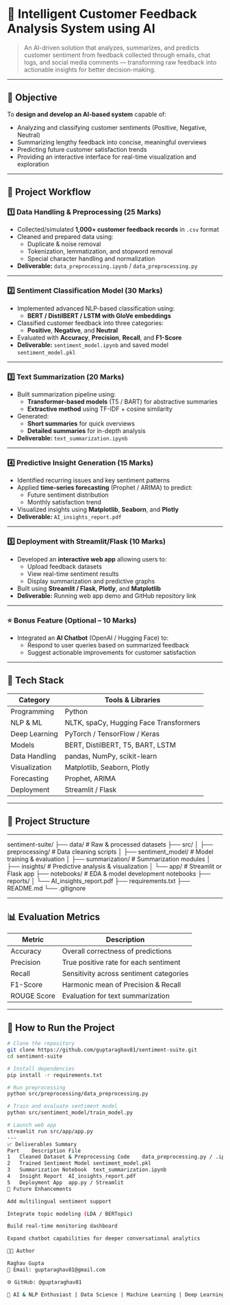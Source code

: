 # 🧠 Intelligent Customer Feedback Analysis System using AI

> An AI-driven solution that analyzes, summarizes, and predicts customer sentiment from feedback collected through emails, chat logs, and social media comments — transforming raw feedback into actionable insights for better decision-making.

---

## 🎯 Objective

To **design and develop an AI-based system** capable of:
- Analyzing and classifying customer sentiments (Positive, Negative, Neutral)
- Summarizing lengthy feedback into concise, meaningful overviews
- Predicting future customer satisfaction trends
- Providing an interactive interface for real-time visualization and exploration

---

## 🧩 Project Workflow

### **1️⃣ Data Handling & Preprocessing (25 Marks)**
- Collected/simulated **1,000+ customer feedback records** in `.csv` format  
- Cleaned and prepared data using:
  - Duplicate & noise removal  
  - Tokenization, lemmatization, and stopword removal  
  - Special character handling and normalization  
- **Deliverable:** `data_preprocessing.ipynb` / `data_preprocessing.py`

---

### **2️⃣ Sentiment Classification Model (30 Marks)**
- Implemented advanced NLP-based classification using:
  - **BERT / DistilBERT / LSTM with GloVe embeddings**
- Classified customer feedback into three categories:
  - **Positive**, **Negative**, and **Neutral**
- Evaluated with **Accuracy**, **Precision**, **Recall**, and **F1-Score**
- **Deliverable:** `sentiment_model.ipynb` and saved model `sentiment_model.pkl`

---

### **3️⃣ Text Summarization (20 Marks)**
- Built summarization pipeline using:
  - **Transformer-based models** (T5 / BART) for abstractive summaries  
  - **Extractive method** using TF-IDF + cosine similarity
- Generated:
  - **Short summaries** for quick overviews  
  - **Detailed summaries** for in-depth analysis
- **Deliverable:** `text_summarization.ipynb`

---

### **4️⃣ Predictive Insight Generation (15 Marks)**
- Identified recurring issues and key sentiment patterns  
- Applied **time-series forecasting** (Prophet / ARIMA) to predict:
  - Future sentiment distribution
  - Monthly satisfaction trend
- Visualized insights using **Matplotlib**, **Seaborn**, and **Plotly**
- **Deliverable:** `AI_insights_report.pdf`

---

### **5️⃣ Deployment with Streamlit/Flask (10 Marks)**
- Developed an **interactive web app** allowing users to:
  - Upload feedback datasets
  - View real-time sentiment results
  - Display summarization and predictive graphs
- Built using **Streamlit / Flask**, **Plotly**, and **Matplotlib**
- **Deliverable:** Running web app demo and GitHub repository link

---

### **⭐ Bonus Feature (Optional – 10 Marks)**
- Integrated an **AI Chatbot** (OpenAI / Hugging Face) to:
  - Respond to user queries based on summarized feedback  
  - Suggest actionable improvements for customer satisfaction

---

## 🧰 Tech Stack

| Category | Tools & Libraries |
|-----------|------------------|
| Programming | Python |
| NLP & ML | NLTK, spaCy, Hugging Face Transformers |
| Deep Learning | PyTorch / TensorFlow / Keras |
| Models | BERT, DistilBERT, T5, BART, LSTM |
| Data Handling | pandas, NumPy, scikit-learn |
| Visualization | Matplotlib, Seaborn, Plotly |
| Forecasting | Prophet, ARIMA |
| Deployment | Streamlit / Flask |

---

## 📂 Project Structure
---
sentiment-suite/
├── data/ # Raw & processed datasets
├── src/
│ ├── preprocessing/ # Data cleaning scripts
│ ├── sentiment_model/ # Model training & evaluation
│ ├── summarization/ # Summarization modules
│ ├── insights/ # Predictive analysis & visualization
│ └── app/ # Streamlit or Flask app
├── notebooks/ # EDA & model development notebooks
├── reports/
│ └── AI_insights_report.pdf
├── requirements.txt
├── README.md
└── .gitignore


---

## 📊 Evaluation Metrics

| Metric | Description |
|--------|--------------|
| Accuracy | Overall correctness of predictions |
| Precision | True positive rate for each sentiment |
| Recall | Sensitivity across sentiment categories |
| F1-Score | Harmonic mean of Precision & Recall |
| ROUGE Score | Evaluation for text summarization |

---

## 🚀 How to Run the Project

```bash
# Clone the repository
git clone https://github.com/guptaraghav81/sentiment-suite.git
cd sentiment-suite

# Install dependencies
pip install -r requirements.txt

# Run preprocessing
python src/preprocessing/data_preprocessing.py

# Train and evaluate sentiment model
python src/sentiment_model/train_model.py

# Launch web app
streamlit run src/app/app.py
---
📈 Deliverables Summary
Part	Description	File
1	Cleaned Dataset & Preprocessing Code	data_preprocessing.py / .ipynb
2	Trained Sentiment Model	sentiment_model.pkl
3	Summarization Notebook	text_summarization.ipynb
4	Insight Report	AI_insights_report.pdf
5	Deployment App	app.py / Streamlit
🔮 Future Enhancements

Add multilingual sentiment support

Integrate topic modeling (LDA / BERTopic)

Build real-time monitoring dashboard

Expand chatbot capabilities for deeper conversational analytics

👨‍💻 Author

Raghav Gupta
📧 Email: guptaraghav81@gmail.com

🌐 GitHub: @guptaraghav81

💼 AI & NLP Enthusiast | Data Science | Machine Learning | Deep Learning
